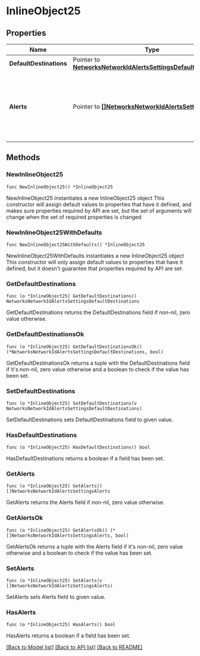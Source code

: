 # InlineObject25

## Properties

Name | Type | Description | Notes
------------ | ------------- | ------------- | -------------
**DefaultDestinations** | Pointer to [**NetworksNetworkIdAlertsSettingsDefaultDestinations**](NetworksNetworkIdAlertsSettingsDefaultDestinations.md) |  | [optional] 
**Alerts** | Pointer to [**[]NetworksNetworkIdAlertsSettingsAlerts**](NetworksNetworkIdAlertsSettingsAlerts.md) | Alert-specific configuration for each type. Only alerts that pertain to the network can be updated. | [optional] 

## Methods

### NewInlineObject25

`func NewInlineObject25() *InlineObject25`

NewInlineObject25 instantiates a new InlineObject25 object
This constructor will assign default values to properties that have it defined,
and makes sure properties required by API are set, but the set of arguments
will change when the set of required properties is changed

### NewInlineObject25WithDefaults

`func NewInlineObject25WithDefaults() *InlineObject25`

NewInlineObject25WithDefaults instantiates a new InlineObject25 object
This constructor will only assign default values to properties that have it defined,
but it doesn't guarantee that properties required by API are set

### GetDefaultDestinations

`func (o *InlineObject25) GetDefaultDestinations() NetworksNetworkIdAlertsSettingsDefaultDestinations`

GetDefaultDestinations returns the DefaultDestinations field if non-nil, zero value otherwise.

### GetDefaultDestinationsOk

`func (o *InlineObject25) GetDefaultDestinationsOk() (*NetworksNetworkIdAlertsSettingsDefaultDestinations, bool)`

GetDefaultDestinationsOk returns a tuple with the DefaultDestinations field if it's non-nil, zero value otherwise
and a boolean to check if the value has been set.

### SetDefaultDestinations

`func (o *InlineObject25) SetDefaultDestinations(v NetworksNetworkIdAlertsSettingsDefaultDestinations)`

SetDefaultDestinations sets DefaultDestinations field to given value.

### HasDefaultDestinations

`func (o *InlineObject25) HasDefaultDestinations() bool`

HasDefaultDestinations returns a boolean if a field has been set.

### GetAlerts

`func (o *InlineObject25) GetAlerts() []NetworksNetworkIdAlertsSettingsAlerts`

GetAlerts returns the Alerts field if non-nil, zero value otherwise.

### GetAlertsOk

`func (o *InlineObject25) GetAlertsOk() (*[]NetworksNetworkIdAlertsSettingsAlerts, bool)`

GetAlertsOk returns a tuple with the Alerts field if it's non-nil, zero value otherwise
and a boolean to check if the value has been set.

### SetAlerts

`func (o *InlineObject25) SetAlerts(v []NetworksNetworkIdAlertsSettingsAlerts)`

SetAlerts sets Alerts field to given value.

### HasAlerts

`func (o *InlineObject25) HasAlerts() bool`

HasAlerts returns a boolean if a field has been set.


[[Back to Model list]](../README.md#documentation-for-models) [[Back to API list]](../README.md#documentation-for-api-endpoints) [[Back to README]](../README.md)


